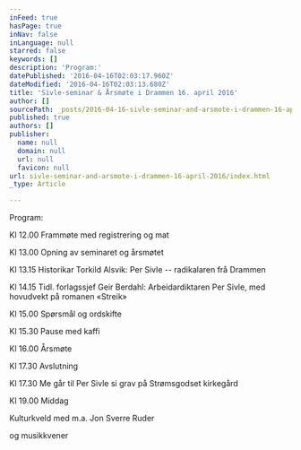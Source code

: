 ```yaml
---
inFeed: true
hasPage: true
inNav: false
inLanguage: null
starred: false
keywords: []
description: 'Program:'
datePublished: '2016-04-16T02:03:17.960Z'
dateModified: '2016-04-16T02:03:13.680Z'
title: 'Sivle-seminar & Årsmøte i Drammen 16. april 2016'
author: []
sourcePath: _posts/2016-04-16-sivle-seminar-and-arsmote-i-drammen-16-april-2016.md
published: true
authors: []
publisher:
  name: null
  domain: null
  url: null
  favicon: null
url: sivle-seminar-and-arsmote-i-drammen-16-april-2016/index.html
_type: Article

---
```

Program:

Kl 12.00 Frammøte med registrering og mat

Kl 13.00 Opning av seminaret og årsmøtet

Kl 13.15 Historikar Torkild Alsvik: Per Sivle -- radikalaren frå Drammen

Kl 14.15 Tidl. forlagssjef Geir Berdahl: Arbeidardiktaren Per Sivle, med hovudvekt på romanen «Streik»

Kl 15.00 Spørsmål og ordskifte

Kl 15.30 Pause med kaffi

Kl 16.00 Årsmøte

Kl 17.30 Avslutning

Kl 17.30 Me går til Per Sivle si grav på Strømsgodset kirkegård 

Kl 19.00 Middag

Kulturkveld med m.a. Jon Sverre Ruder

og musikkvener